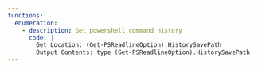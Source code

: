 ```yaml
---
functions:
  enumeration:
    - description: Get powershell command history
      code: |
        Get Location: (Get-PSReadlineOption).HistorySavePath
        Output Contents: type (Get-PSReadlineOption).HistorySavePath
---
```


